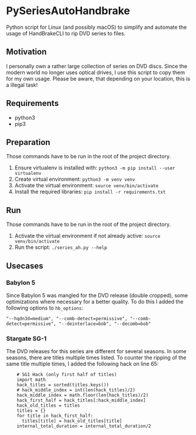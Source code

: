 # PySeriesAutoHandbrake

Python script for Linux (and possibly macOS) to simplify and automate the usage of HandBrakeCLI to rip DVD series to files.

## Motivation
I personally own a rather large collection of series on DVD discs. Since the modern
world no longer uses optical drives, I use this script to copy them for my own usage.
Please be aware, that depending on your location, this is a illegal task!

## Requirements
* python3
* pip3

## Preparation
Those commands have to be run in the root of the project directory.
1) Ensure virtualenv is installed with: `python3 -m pip install --user virtualenv`
2) Create virtual environment: `python3 -m venv venv`
3) Activate the virtual environment: `source venv/bin/activate`
3) Install the required libraries: `pip install -r requirements.txt`

## Run
Those commands have to be run in the root of the project directory.
1) Activate the virtual environment if not already active: `source venv/bin/activate`
2) Run the script: `./series_ah.py --help`

## Usecases
### Babylon 5
Since Babylon 5 was mangled for the DVD release (double cropped), some optimizations where necessary for a better quality.
To do this I added the following options to `hb_options`:
```
"--hqdn3d=medium", "--comb-detect=permissive", "--comb-detect=permissive", "--deinterlace=bob", "--decomb=bob"
```

### Stargate SG-1
The DVD releases for this series are different for several seasons. In some seasons, there are titles multiple times listed. To counter the ripping of the same title multiple times, I added the following hack on line 65:
```
    # SG1 Hack (only first half of titles)
    import math
    hack_titles = sorted(titles.keys())
    # hack_middle_index = int(len(hack_titles)/2)
    hack_middle_index = math.floor(len(hack_titles)/2)
    hack_first_half = hack_titles[:hack_middle_index]
    hack_old_titles = titles
    titles = {}
    for title in hack_first_half:
      titles[title] = hack_old_titles[title]
    internal_total_duration = internal_total_duration/2
```
